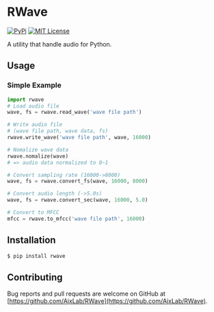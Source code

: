 RWave
=====

[![PyPi](https://badge.fury.io/py/rwave.svg)](https://pypi.python.org/pypi/rwave/)
[![MIT License](http://img.shields.io/badge/license-MIT-blue.svg?style=flat)](LICENSE)

A utility that handle audio for Python.


## Usage
### Simple Example
```python
import rwave
# Load audio file
wave, fs = rwave.read_wave('wave file path')

# Write audio file
# (wave file path, wave data, fs)
rwave.write_wave('wave file path', wave, 16000)

# Nomalize wave data
rwave.nomalize(wave)
# => audio data normalized to 0~1

# Convert sampling rate (16000->8000)
wave, fs = rwave.convert_fs(wave, 16000, 8000)

# Convert audio length (->5.0s)
wave, fs = rwave.convert_sec(wave, 16000, 5.0)

# Convert to MFCC
mfcc = rwave.to_mfcc('wave file path', 16000)
```


## Installation
```sh
$ pip install rwave
```


## Contributing
Bug reports and pull requests are welcome on GitHub at [https://github.com/AjxLab/RWave](https://github.com/AjxLab/RWave).
